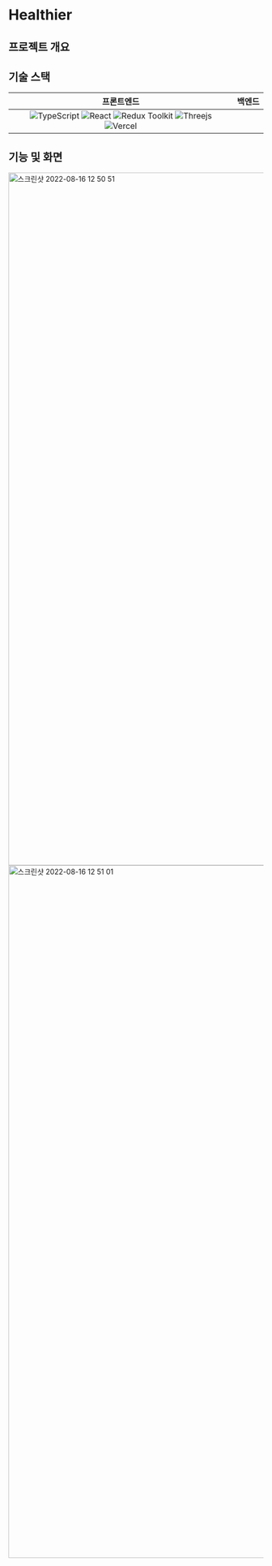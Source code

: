 # Healthier

## 프로젝트 개요

## 기술 스택
|프론트엔드|백엔드|
|:---:|:---:|
|![TypeScript](https://img.shields.io/badge/TypeScript-3178C6?style=flat-square&logo=typescript&logoColor=white) ![React](https://img.shields.io/badge/React-61DAFB?style=flat-square&logo=react&logoColor=white) ![Redux Toolkit](https://img.shields.io/badge/Redux%20Toolkit-764ABC?style=flat-square&logo=redux&logoColor=white) ![Threejs](https://img.shields.io/badge/Three.js-000000?style=flat-square&logo=three.js&logoColor=white) ![Vercel](https://img.shields.io/badge/Vercel-000000?style=flat-square&logo=vercel&logoColor=white)||

## 기능 및 화면
<img width="1366" alt="스크린샷 2022-08-16 12 50 51" src="https://user-images.githubusercontent.com/76840145/184794198-d916e749-e52b-4d32-afcd-d7da587a72ea.png">
<img width="1366" alt="스크린샷 2022-08-16 12 51 01" src="https://user-images.githubusercontent.com/76840145/184794203-d251df79-1420-4ea8-affd-8d1a1269a49c.png">

